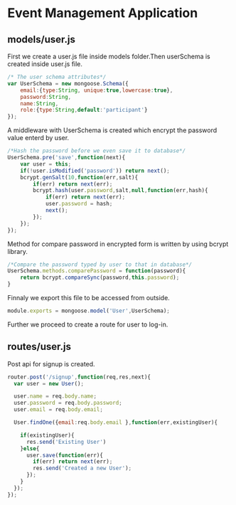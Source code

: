 # Event Management Application

## models/user.js
First we create a user.js file inside models folder.Then userSchema is created inside user.js file.

```node.js
/* The user schema attributes*/
var UserSchema = new mongoose.Schema({
	email:{type:String, unique:true,lowercase:true},
	password:String,
	name:String,
	role:{type:String,default:'participant'}
});
```
A middleware with UserSchema is created which encrypt the password value enterd by user.

```node.js
/*Hash the password before we even save it to database*/
UserSchema.pre('save',function(next){
	var user = this;
	if(!user.isModified('password')) return next();
	bcrypt.genSalt(10,function(err,salt){
		if(err) return next(err);
		bcrypt.hash(user.password,salt,null,function(err,hash){
			if(err) return next(err);
			user.password = hash;
			next();
		});
	});
});
```
Method for compare password in encrypted form is written by using bcrypt library.

```node.js
/*Compare the password typed by user to that in database*/
UserSchema.methods.comparePassword = function(password){
	return bcrypt.compareSync(password,this.password);
}
```
Finnaly we export this file to be accessed from outside.
```node.js
module.exports = mongoose.model('User',UserSchema);
```

Further we proceed to create a route for user to log-in.
## routes/user.js
Post api for signup is created.
```node.js
router.post('/signup',function(req,res,next){
  var user = new User();

  user.name = req.body.name;
  user.password = req.body.password;
  user.email = req.body.email;

  User.findOne({email:req.body.email },function(err,existingUser){

    if(existingUser){
      res.send('Existing User')
    }else{
      user.save(function(err){
        if(err) return next(err);
        res.send('Created a new User');
      });
    }
  });
});
```
